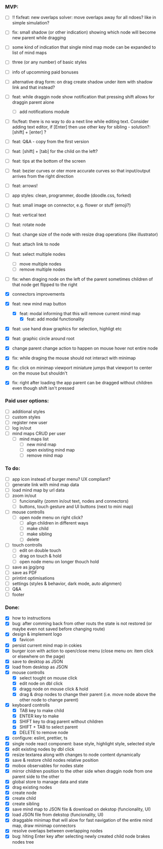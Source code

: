 ### MVP:

- [ ] !! fixfeat: new overlaps solver: move overlaps away for all ndoes? like in simple simulation?

- [ ] fix: small shadow (or other indication) showing which node will become new parent while dragging
- [ ] some kind of indication that single mind map mode can be expanded to list of mind maps
- [ ] three (or any number) of basic styles
- [ ] info of upcomming paid bonuses
- [ ] alternative drag form: on drag create shadow under item with shadow link and that instead?
- [ ] feat: while draggin node show notification that pressing shift allows for draggin parent alone
  - [ ] add notifications module
- [ ] fix/feat: there is no way to do a next line while editing text. Consider adding text editor, if [Enter] then use other key for sibling - solution?: [shift] + [enter] ?
- [ ] feat: Q&A - copy from the first version
- [ ] feat: [shift] + [tab] for the child on the left?
- [ ] feat: tips at the bottom of the screen
- [ ] feat: bezier curves or oter more accurate curves so that input/output arrives from the right direction
- [ ] feat: arrows!
- [ ] app styles: clean, programmer, doodle (doodle.css, forked)
- [ ] feat: small image on connector, e.g. flower or stuff (emoji?)
- [ ] feat: vertical text
- [ ] feat: rotate node
- [ ] feat: change size of the node with resize drag operations (like illustrator)
- [ ] feat: attach link to node
- [ ] feat: select multiple nodes
  - [ ] move multiple nodes
  - [ ] remove multiple nodes
- [ ] fix: when draging node on the left of the parent sometimes children of that node get flipped to the right

- [x] connectors improvements
- [x] feat: new mind map button
  - [x] feat: modal informing that this will remove current mind map
    - [x] feat: add modal functionality
- [x] feat: use hand draw graphics for selection, highligt etc
- [x] feat: graphic circle around root
- [x] change parent change action to happen on mouse hover not entire node
- [x] fix: while draging the mouse should not interact with minimap
- [x] fix: click on minimap viewport miniature jumps that viewport to center on the mouse but shouldn't
- [x] fix: right after loading the app parent can be dragged without children even though shift isn't pressed

### Paid user options:

- [ ] additional styles
- [ ] custom styles
- [ ] register new user
- [ ] log in/out
- [ ] mind maps CRUD per user
  - [ ] mind maps list
    - [ ] new mind map
    - [ ] open existing mind map
    - [ ] remove mind map

### To do:

- [ ] app icon instead of burger menu? UX compliant?
- [ ] generate link with mind map data
- [ ] load mind map by url data
- [ ] zoom in/out
  - [ ] funcionality (zomm in/out text, nodes and connectors)
  - [ ] buttons, touch gesture and UI buttons (next to mini map)
- [ ] mouse controlls
  - [ ] open node menu on right click?
    - [ ] align children in different ways
    - [ ] make child
    - [ ] make sibling
    - [ ] delete
- [ ] touch controlls
  - [ ] edit on double touch
  - [ ] drag on touch & hold
  - [ ] open node menu on longer thouch hold
- [ ] save as jpg/png
- [ ] save as PDF
- [ ] printint optimisations
- [ ] settings (styles & behavior, dark mode, auto alignmen)
- [ ] Q&A
- [ ] footer

### Done:

- [x] how to instructions
- [x] bug: after comming back from other routs the state is not restored (or maybe even not saved before changing route)
- [x] design & implement logo
  - [x] favicon
- [x] persist current mind map in cokies
- [x] burger icon with action to open/close menu (close menu on: item click or elsewhere on the page)
- [x] save to desktop as JSON
- [x] load from desktop as JSON
- [x] mouse controlls
  - [x] select tought on mouse click
  - [x] edit node on dbl click
  - [x] dragg node on mouse click & hold
  - [x] drag & drop nodes to change their parent (i.e. move node above the other node to change parent)
- [x] keyboard controlls
  - [x] TAB key to make child
  - [x] ENTER key to make
  - [x] SHIFT key to drag parent without children
  - [x] SHIFT + TAB to select parent
  - [x] DELETE to remove node
- [x] configure: eslint, prettier, ts
- [x] single node react component: base style, highlight style, selected style
- [x] edit existing nodes by dbl click
- [x] resize textarea along with changes to node content dynamically
- [x] save & restore child nodes relative position
- [x] mobox observables for nodes state
- [x] mirror children position to the other side when draggin node from one parent side to the other
- [x] global store to manage data and state
- [x] drag existing nodes
- [x] create node
- [x] create child
- [x] create sibling
- [x] save mind map to JSON file & download on dekstop (funcionality, UI)
- [x] load JSON file from dekstop (funcionality, UI)
- [x] draggable minimap that will alow for fast navigation of the entire mind map, draw minimap connectors
- [x] resolve overlaps between overlapping nodes
- [x] bug: hiting Enter key after selecting newly created child node brakes nodes tree
